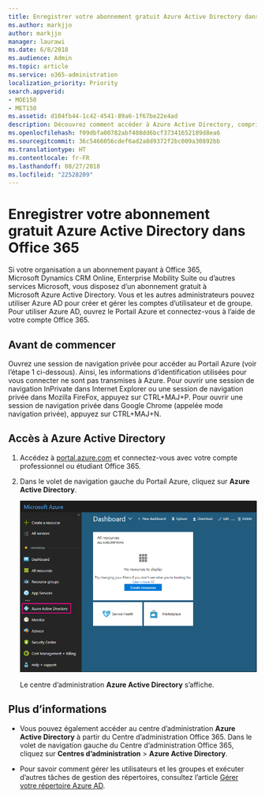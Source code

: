 ```yaml
---
title: Enregistrer votre abonnement gratuit Azure Active Directory dans Office 365
ms.author: markjjo
author: markjjo
manager: laurawi
ms.date: 6/8/2018
ms.audience: Admin
ms.topic: article
ms.service: o365-administration
localization_priority: Priority
search.appverid:
- MOE150
- MET150
ms.assetid: d104fb44-1c42-4541-89a6-1f67be22e4ad
description: Découvrez comment accéder à Azure Active Directory, compris dans l’abonnement payant à Office 365 de votre organisation.
ms.openlocfilehash: f09dbfa00782abf408dd6bcf37341652189d8ea6
ms.sourcegitcommit: 36c5466056cdef6ad2a8d9372f2bc009a30892bb
ms.translationtype: HT
ms.contentlocale: fr-FR
ms.lasthandoff: 08/27/2018
ms.locfileid: "22528209"
---
```

# <a name="use-your-free-azure-active-directory-subscription-in-office-365"></a>Enregistrer votre abonnement gratuit Azure Active Directory dans Office 365

Si votre organisation a un abonnement payant à Office 365, Microsoft Dynamics CRM Online, Enterprise Mobility Suite ou d’autres services Microsoft, vous disposez d’un abonnement gratuit à Microsoft Azure Active Directory. Vous et les autres administrateurs pouvez utiliser Azure AD pour créer et gérer les comptes d’utilisateur et de groupe. Pour utiliser Azure AD, ouvrez le Portail Azure et connectez-vous à l’aide de votre compte Office 365.
  
## <a name="before-you-begin"></a>Avant de commencer

Ouvrez une session de navigation privée pour accéder au Portail Azure (voir l’étape 1 ci-dessous). Ainsi, les informations d’identification utilisées pour vous connecter ne sont pas transmises à Azure. Pour ouvrir une session de navigation InPrivate dans Internet Explorer ou une session de navigation privée dans Mozilla FireFox, appuyez sur CTRL+MAJ+P. Pour ouvrir une session de navigation privée dans Google Chrome (appelée mode navigation privée), appuyez sur CTRL+MAJ+N.
  
## <a name="access-azure-active-directory"></a>Accès à Azure Active Directory

1. Accédez à [portal.azure.com](https://portal.azure.com) et connectez-vous avec votre compte professionnel ou étudiant Office 365. 
    
2. Dans le volet de navigation gauche du Portail Azure, cliquez sur **Azure Active Directory**.
    
    ![Cliquez sur Azure Active Directory dans le volet de navigation gauche dans le Portail Azure.](media/97d2d72f-ac20-46ab-898c-851f6009b453.png)
  
    Le centre d’administration **Azure Active Directory** s’affiche. 
    
## <a name="more-information"></a>Plus d’informations

- Vous pouvez également accéder au centre d’administration **Azure Active Directory** à partir du Centre d’administration Office 365. Dans le volet de navigation gauche du Centre d’administration Office 365, cliquez sur **Centres d’administration** \> **Azure Active Directory**.
    
- Pour savoir comment gérer les utilisateurs et les groupes et exécuter d’autres tâches de gestion des répertoires, consultez l’article [Gérer votre répertoire Azure AD](https://docs.microsoft.com/azure/active-directory/active-directory-administer).

